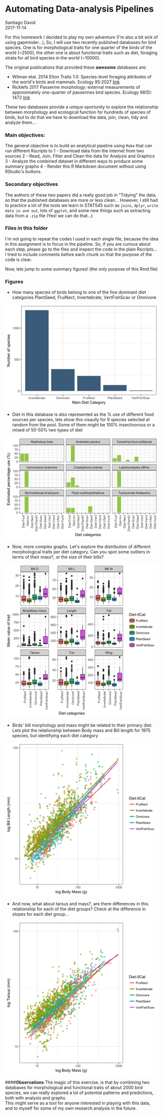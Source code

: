 # Automating Data-analysis Pipelines
Santiago David  
2017-11-14  

For this homework I decided to play my own adventure (I'm also a bit sick of using gapminder...), So, I will use two recently published databases for bird species. One is for morphological traits for one quarter of the birds of the world (~2500), the other one is about functional traits such as diet, foraging strata for all bird species in the world (~10000).

The original publications that provided these **awesome** databases are:
- Wilman etal. 2014 Elton Traits 1.0: Species-level foraging attributes of the world's birds and mammals. Ecology 95:2027 [link](http://onlinelibrary.wiley.com/doi/10.1890/13-1917.1/abstract)
- Ricklefs 2017 Passerine morphology: external measurements of approximately one-quarter of passerines bird species. Ecology 98(5): 1472 [link](http://onlinelibrary.wiley.com/doi/10.1002/ecy.1783/suppinfo) 

These two databases provide a unique oportunity to explore the relationship between morphology and ecological function for hundreds of species of birds, but to do that we have to download the data, join, clean, tidy and analyze them...

### **Main objectives**: 
The general objective is to build an analytical pipeline using `Make` that can run different Rscripts to 
1 - Download data from the internet from two sources
2 - Read, Join, Filter and Clean the data for Analysis and Graphics
3 - Analyze the combined dataset in different ways to produce some summary graphs
4 - Render this R Markdown document without using RStudio's buttons.

### **Secondary objectives**
The authors of these two papers did a really good job in "Tidying" the data, so that the published databases are more or less clean... However, I still had to practice a lot of the tools we learn in STAT545 such as `joins`, `dplyr`, `write data in and out`, lots of `ggplot`, and some new things such as extracting data from a `.zip` file (Yes! we can do that...)

### Files in this folder

I'm not going to repeat the codes I used in each single file, because the idea in this assignment is to focus in the pipeline. So, if you are curious about each step, please go to the files and inspect the code in the plain Rscripts... I tried to include comments before each chunk so that the purpose of the code is clear.

Now, lets jump to some summary figures! (the only purpose of this Rmd file)

### Figures

- How many species of birds belong to one of the five dominant diet categories PlantSeed,  FruiNect, Invertebrate, VertFishScav or Omnivore

![fig1](fig1_spbydiet.png)

- Diet in this database is also represented as the % use of different food sources per species, lets show this visaully for 9 species selected at random from the pool. Some of them might be 100% insectivorous or a mixed of 50-50% two types of diet

![fig2](fig2_sample_diet_use.png)

- Now, more complex graphs. Let's explore the distribution of different morphological traits per diet category. Can you spot some outliers in terms of their mass?, or the size of their bills?

![fig3](fig3_trait_distribution_per_diet.png)

-  Birds' bill morphology and mass might be related to their primary diet. Lets plot the relationship between Body mass and Bill length for 1975 species, but identifying each diet category

![fig4](fig4_bill_mass.png)

- And now, what about tarsus and mass?, are there differences in this relationship for each of the diet groups? Check at the difference in slopes for each diet group...

![fig5](fig5_tarsus_mass.png)

####**Observations**
The magic of this exercise, is that by combining two databases for morphological and functional tratis of about 2000 bird species, we can really explored a lot of potential patterns and predictions, both with analysis and graphs.  
This might serve as a tool for anyone interested in playing with this data, and to myself for some of my own research analysis in the future.

